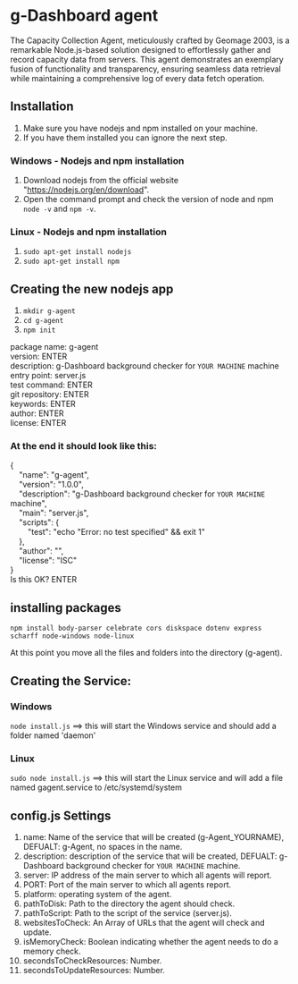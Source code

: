# g-Dashboard agent
The Capacity Collection Agent, meticulously crafted by Geomage 2003, is a remarkable Node.js-based solution designed to effortlessly gather and record capacity data from servers. This agent demonstrates an exemplary fusion of functionality and transparency, ensuring seamless data retrieval while maintaining a comprehensive log of every data fetch operation.

## Installation
1) Make sure you have nodejs and npm installed on your machine.
2) If you have them installed you can ignore the next step.

### Windows - Nodejs and npm installation
1) Download nodejs from the official website "https://nodejs.org/en/download".
2) Open the command prompt and check the version of node and npm `node -v` and `npm -v`.
### Linux - Nodejs and npm installation
1) `sudo apt-get install nodejs`
2) `sudo apt-get install npm`

## Creating the new nodejs app
1) `mkdir g-agent`
2) `cd g-agent`
3) `npm init`

package name: g-agent </br>
version: ENTER </br>
description: g-Dashboard background checker for `YOUR MACHINE` machine </br>
entry point: server.js </br>
test command: ENTER </br>
git repository: ENTER </br>
keywords: ENTER </br>
author: ENTER </br>
license: ENTER </br>

### At the end it should look like this:
{</br>
&nbsp;&nbsp;&nbsp;&nbsp;"name": "g-agent",</br>
&nbsp;&nbsp;&nbsp;&nbsp;"version": "1.0.0",</br>
&nbsp;&nbsp;&nbsp;&nbsp;"description": "g-Dashboard background checker for `YOUR MACHINE` machine",</br>
&nbsp;&nbsp;&nbsp;&nbsp;"main": "server.js",</br>
&nbsp;&nbsp;&nbsp;&nbsp;"scripts": {</br>
&nbsp;&nbsp;&nbsp;&nbsp;&nbsp;&nbsp;&nbsp;&nbsp;"test": "echo \"Error: no test specified\" && exit 1"</br>
&nbsp;&nbsp;&nbsp;&nbsp;},</br>
&nbsp;&nbsp;&nbsp;&nbsp;"author": "",</br>
&nbsp;&nbsp;&nbsp;&nbsp;"license": "ISC"</br>
}</br>
Is this OK? ENTER

## installing packages
`npm install body-parser celebrate cors diskspace dotenv express scharff node-windows node-linux`

At this point you move all the files and folders into the directory (g-agent).

## Creating the Service:
### Windows
`node install.js` ==> this will start the Windows service and should add a folder named 'daemon'
### Linux
`sudo node install.js` ==> this will start the Linux service and will add a file named gagent.service to /etc/systemd/system

## config.js Settings
 1) name: Name of the service that will be created (g-Agent_YOURNAME), DEFUALT: g-Agent, no spaces in the name.
 2) description: description of the service that will be created, DEFUALT: g-Dashboard background checker for `YOUR MACHINE` machine. 
 3) server: IP address of the main server to which all agents will report.
 4) PORT: Port of the main server to which all agents report.
 5) platform: operating system of the agent.
 6) pathToDisk: Path to the directory the agent should check.
 7) pathToScript: Path to the script of the service (server.js).
 8) websitesToCheck: An Array of URLs that the agent will check and update.
 9) isMemoryCheck: Boolean indicating whether the agent needs to do a memory check.
10) secondsToCheckResources: Number.
11) secondsToUpdateResources: Number.
